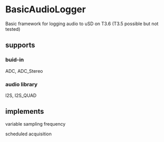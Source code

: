
# BasicAudioLogger
Basic framework for logging audio to uSD on T3.6 (T3.5 possible but not tested)

## supports 
### buid-in 
ADC, ADC_Stereo
### audio library 
I2S, I2S_QUAD 

## implements
variable sampling frequency

scheduled acquisition
